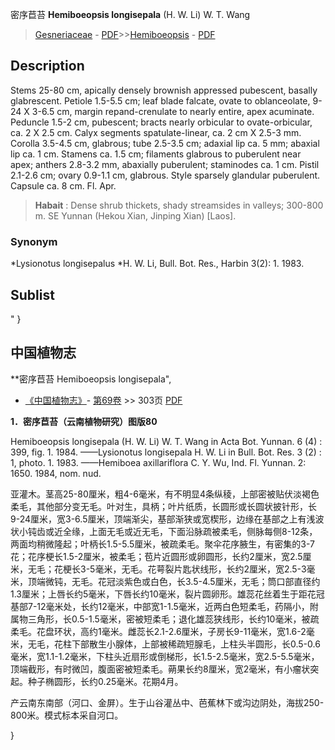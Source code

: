 密序苣苔 **Hemiboeopsis longisepala** (H. W. Li) W. T. Wang

> [Gesneriaceae](http://www.iplant.cn/info/Gesneriaceae?t=foc) - [PDF](http://www.iplant.cn/foc/pdf/Gesneriaceae.pdf)>>[Hemiboeopsis](http://www.iplant.cn/info/Hemiboeopsis?t=foc) - [PDF](http://www.iplant.cn/foc/pdf/Hemiboeopsis.pdf)

## Description

Stems 25-80 cm, apically densely brownish appressed pubescent, basally glabrescent. Petiole 1.5-5.5 cm; leaf blade falcate, ovate to oblanceolate, 9-24 X 3-6.5 cm, margin repand-crenulate to nearly entire, apex acuminate. Peduncle 1.5-2 cm, pubescent; bracts nearly orbicular to ovate-orbicular, ca. 2 X 2.5 cm. Calyx segments spatulate-linear, ca. 2 cm X 2.5-3 mm. Corolla 3.5-4.5 cm, glabrous; tube 2.5-3.5 cm; adaxial lip ca. 5 mm; abaxial lip ca. 1 cm. Stamens ca. 1.5 cm; filaments glabrous to puberulent near apex; anthers 2.8-3.2 mm, abaxially puberulent; staminodes ca. 1 cm. Pistil 2.1-2.6 cm; ovary 0.9-1.1 cm, glabrous. Style sparsely glandular puberulent. Capsule ca. 8 cm. Fl. Apr.


> **Habait** : 
> Dense shrub thickets, shady streamsides in valleys; 300-800 m. SE Yunnan (Hekou Xian, Jinping Xian) [Laos].

### Synonym
*Lysionotus longisepalus *H. W. Li, Bull. Bot. Res., Harbin 3(2): 1. 1983.


## Sublist
"
}
## 中国植物志

**密序苣苔 Hemiboeopsis longisepala",

* [《中国植物志》](http://www.iplant.cn/frps)- [第69卷](http://www.iplant.cn/frps/vol/69) >> 303页 [PDF](http://www.iplant.cn/frps/pdf/69/303.pdf)


**1．密序苣苔（云南植物研究）图版80**

Hemiboeopsis longisepala (H. W. Li) W. T. Wang in Acta Bot. Yunnan. 6 (4) : 399, fig. 1. 1984. ——Lysionotus longisepala H. W. Li in Bull. Bot. Res. 3 (2) : 1, photo. 1. 1983. ——Hemiboea axillariflora C. Y. Wu, Ind. Fl. Yunnan. 2: 1650. 1984, nom. nud.

亚灌木。茎高25-80厘米，粗4-6毫米，有不明显4条纵稜，上部密被贴伏淡褐色柔毛，其他部分变无毛。叶对生，具柄；叶片纸质，长圆形或长圆状披针形，长9-24厘米，宽3-6.5厘米，顶端渐尖，基部渐狭或宽楔形，边缘在基部之上有浅波状小钝齿或近全缘，上面无毛或近无毛，下面沿脉疏被柔毛，侧脉每侧8-12条，两面均稍微隆起；叶柄长1.5-5.5厘米，被疏柔毛。聚伞花序腋生，有密集的3-7花；花序梗长1.5-2厘米，被柔毛；苞片近圆形或卵圆形，长约2厘米，宽2.5厘米，无毛；花梗长3-5毫米，无毛。花萼裂片匙状线形，长约2厘米，宽2.5-3毫米，顶端微钝，无毛。花冠淡紫色或白色，长3.5-4.5厘米，无毛；筒口部直径约1.3厘米；上唇长约5毫米，下唇长约10毫米，裂片圆卵形。雄蕊花丝着生于距花冠基部7-12毫米处，长约12毫米，中部宽1-1.5毫米，近两白色短柔毛，药隔小，附属物三角形，长0.5-1.5毫米，密被短柔毛；退化雄蕊狭线形，长约10毫米，被疏柔毛。花盘环状，高约1毫米。雌蕊长2.1-2.6厘米，子房长9-11毫米，宽1.6-2毫米，无毛，花柱下部散生小腺体，上部被稀疏短腺毛，上柱头半圆形，长0.5-0.6毫米，宽1.1-1.2毫米，下柱头近扇形或倒梯形，长1.5-2.5毫米，宽2.5-5.5毫米，顶端截形，有时微凹，腹面密被短柔毛。蒴果长约8厘米，宽2毫米，有小瘤状突起。种子椭圆形，长约0.25毫米。花期4月。

产云南东南部（河口、金屏）。生于山谷灌丛中、芭蕉林下或沟边阴处，海拔250-800米。模式标本采自河口。

}